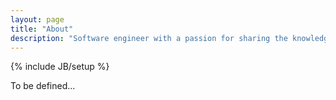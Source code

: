 ```yaml
---
layout: page
title: "About"
description: "Software engineer with a passion for sharing the knowledge."
---
```

{% include JB/setup %}

To be defined...
